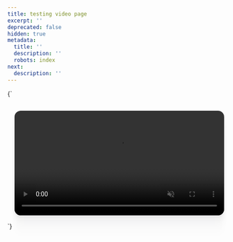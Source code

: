 ```yaml
---
title: testing video page
excerpt: ''
deprecated: false
hidden: true
metadata:
  title: ''
  description: ''
  robots: index
next:
  description: ''
---
```

<HTMLBlock>{`
<div style="background-color: #FFFFF; padding: 16px; display: flex; justify-content: center; border-radius:14px;">
  <video src="https://raw.githubusercontent.com/writechoiceorg/yuno-images/main/video/video_test.mp4" loop autoplay muted playsinline style="width:100%; height:100%; border-radius:14px; display:block; object-fit:cover; background-color:rgba(0, 0, 0, 0); object-position:50% 50%; box-shadow: 0px 0px 0px 0px rgba(40, 42, 47, 0.05), 0px 3px 6px 0px rgba(40, 42, 47, 0.05), 0px 11px 11px 0px rgba(40, 42, 47, 0.04), 0px 25px 15px 0px rgba(40, 42, 47, 0.02), 0px 44px 18px 0px rgba(40, 42, 47, 0.01), 0px 69px 19px 0px rgba(40, 42, 47, 0.00);"></video>
</div>
`}</HTMLBlock>
